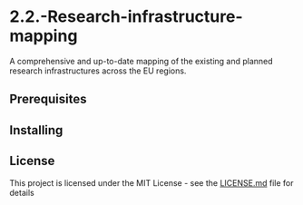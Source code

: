 # 2.2.-Research-infrastructure-mapping
A comprehensive and up-to-date mapping of the existing and planned research infrastructures across the EU regions.

## Prerequisites

## Installing

## License
This project is licensed under the MIT License - see the [LICENSE.md](https://opensource.org/licenses/MIT) file for details
